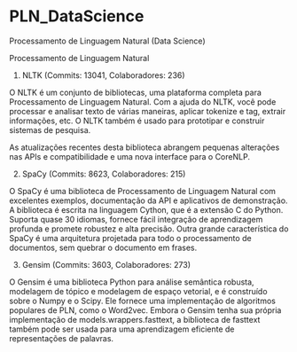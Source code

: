 # PLN_DataScience
Processamento de Linguagem Natural (Data Science)

Processamento de Linguagem Natural
1. NLTK (Commits: 13041, Colaboradores: 236)

O NLTK é um conjunto de bibliotecas, uma plataforma completa para Processamento de Linguagem Natural. Com a ajuda do NLTK, você pode processar e analisar texto de várias maneiras, aplicar tokenize e tag, extrair informações, etc. O NLTK também é usado para prototipar e construir sistemas de pesquisa.

As atualizações recentes desta biblioteca abrangem pequenas alterações nas APIs e compatibilidade e uma nova interface para o CoreNLP.

2. SpaCy (Commits: 8623, Colaboradores: 215)

O SpaCy é uma biblioteca de Processamento de Linguagem Natural com excelentes exemplos, documentação da API e aplicativos de demonstração. A biblioteca é escrita na linguagem Cython, que é a extensão C do Python. Suporta quase 30 idiomas, fornece fácil integração de aprendizagem profunda e promete robustez e alta precisão. Outra grande característica do SpaCy é uma arquitetura projetada para todo o processamento de documentos, sem quebrar o documento em frases.

3. Gensim (Commits: 3603, Colaboradores: 273)

O Gensim é uma biblioteca Python para análise semântica robusta, modelagem de tópico e modelagem de espaço vetorial, e é construído sobre o Numpy e o Scipy. Ele fornece uma implementação de algoritmos populares de PLN, como o Word2vec. Embora o Gensim tenha sua própria implementação de models.wrappers.fasttext, a biblioteca de fasttext também pode ser usada para uma aprendizagem eficiente de representações de palavras.
